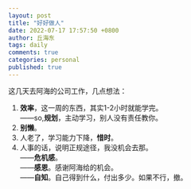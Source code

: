 ```yaml
---
layout: post
title: "好好做人"
date: 2022-07-17 17:57:50 +0800
author: 丘海东 
tags: daily
comments: true
categories: personal
published: true
---
```

这几天去阿海的公司工作，几点想法：  
1. **效率**，这一周的东西，其实1-2小时就能学完。  
——so,**规划**，主动学习，别人没有责任教你。  
2. **别懒**。  
3. 人老了，学习能力下降，**惜时**。  
4. 人事的话，说明正规途径，我没机会去那。  
——**危机感**。  
——**感恩**。感谢阿海给的机会。  
——**自知**。自己得到什么，付出多少。如果不行，撤。
